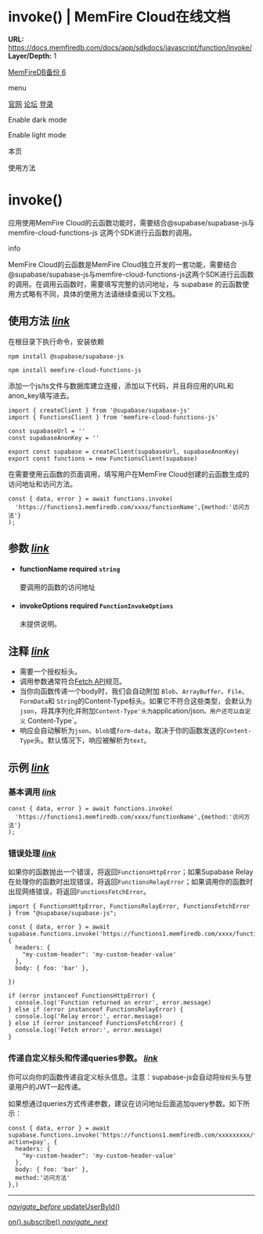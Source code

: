 # invoke() | MemFire Cloud在线文档

**URL:** https://docs.memfiredb.com/docs/app/sdkdocs/javascript/function/invoke/
**Layer/Depth:** 1

[MemFireDB备份 6](/)

menu

[官网](https://memfiredb.com/)
[论坛](https://community.memfiredb.com/)
[登录](https://cloud.memfiredb.com/auth/login)

Enable dark mode

Enable light mode

本页

使用方法

# invoke()

应用使用MemFire Cloud的云函数功能时，需要结合@supabase/supabase-js与memfire-cloud-functions-js 这两个SDK进行云函数的调用。

info

MemFire Cloud的云函数是MemFire Cloud独立开发的一套功能，需要结合@supabase/supabase-js与memfire-cloud-functions-js这两个SDK进行云函数的调用。在调用云函数时，需要填写完整的访问地址，与 supabase 的云函数使用方式略有不同，具体的使用方法请继续查阅以下文档。

## 使用方法 [*link*](#%e4%bd%bf%e7%94%a8%e6%96%b9%e6%b3%95)

在根目录下执行命令，安装依赖

```
npm install @supabase/supabase-js

npm install memfire-cloud-functions-js
```

添加一个js/ts文件与数据库建立连接，添加以下代码，并且将应用的URL和anon\_key填写进去。

```
import { createClient } from '@supabase/supabase-js'
import { FunctionsClient } from 'memfire-cloud-functions-js'

const supabaseUrl = ''
const supabaseAnonKey = ''

export const supabase = createClient(supabaseUrl, supabaseAnonKey)
export const functions = new FunctionsClient(supabase)
```

在需要使用云函数的页面调用，填写用户在MemFire Cloud创建的云函数生成的访问地址和访问方法。

```
const { data, error } = await functions.invoke(
  'https://functions1.memfiredb.com/xxxx/functionName',{method:'访问方法'}
);
```

## 参数 [*link*](#%e5%8f%82%e6%95%b0)

* #### functionName required `string`

  要调用的函数的访问地址
* #### invokeOptions required `FunctionInvokeOptions`

  未提供说明。

## 注释 [*link*](#%e6%b3%a8%e9%87%8a)

* 需要一个授权标头。
* 调用参数通常符合[Fetch API](https://developer.mozilla.org/en-US/docs/Web/API/Fetch_API)规范。
* 当你向函数传递一个body时，我们会自动附加 `Blob`、`ArrayBuffer`、`File`、`FormData`和 `String`的Content-Type标头。如果它不符合这些类型，会默认为`json`，将其序列化并附加`Content-Type'头为`application/json`。用户还可以自定义` Content-Type`。
* 响应会自动解析为`json`、`blob`或`form-data`，取决于你的函数发送的`Content-Type`头。默认情况下，响应被解析为`text`。

## 示例 [*link*](#%e7%a4%ba%e4%be%8b)

### 基本调用 [*link*](#%e5%9f%ba%e6%9c%ac%e8%b0%83%e7%94%a8)

```
const { data, error } = await functions.invoke(
  'https://functions1.memfiredb.com/xxxx/functionName',{method:'访问方法'}
);
```

### 错误处理 [*link*](#%e9%94%99%e8%af%af%e5%a4%84%e7%90%86)

如果你的函数抛出一个错误，将返回`FunctionsHttpError`；如果Supabase Relay在处理你的函数时出现错误，将返回`FunctionsRelayError`；如果调用你的函数时出现网络错误，将返回`FunctionsFetchError`。

```
import { FunctionsHttpError, FunctionsRelayError, FunctionsFetchError } from "@supabase/supabase-js";

const { data, error } = await supabase.functions.invoke('https://functions1.memfiredb.com/xxxx/functionName', {
  headers: {
    "my-custom-header": 'my-custom-header-value'
  },
  body: { foo: 'bar' },

})

if (error instanceof FunctionsHttpError) {
  console.log('Function returned an error', error.message)
} else if (error instanceof FunctionsRelayError) {
  console.log('Relay error:', error.message)
} else if (error instanceof FunctionsFetchError) {
  console.log('Fetch error:', error.message)
}
```

### 传递自定义标头和传递queries参数。 [*link*](#%e4%bc%a0%e9%80%92%e8%87%aa%e5%ae%9a%e4%b9%89%e6%a0%87%e5%a4%b4%e5%92%8c%e4%bc%a0%e9%80%92queries%e5%8f%82%e6%95%b0)

你可以向你的函数传递自定义标头信息。注意：supabase-js会自动将`授权`头与登录用户的JWT一起传递。

如果想通过queries方式传递参数，建议在访问地址后面追加query参数。如下所示：

```
const { data, error } = await supabase.functions.invoke('https://functions1.memfiredb.com/xxxxxxxxx/functionName?action=pay', {
  headers: {
    "my-custom-header": 'my-custom-header-value'
  },
  body: { foo: 'bar' },
  method:'访问方法'
},)
```

---

[*navigate\_before* updateUserById()](/docs/app/sdkdocs/javascript/auth-admin/auth-admin-updateuserbyid/)

[on().subscribe() *navigate\_next*](/docs/app/sdkdocs/javascript/realtime/subscribe/)